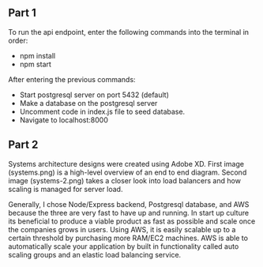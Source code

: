 ## Part 1
To run the api endpoint, enter the following commands into the terminal in order:
* npm install
* npm start

After entering the previous commands: 
* Start postgresql server on port 5432 (default)
* Make a database on the postgresql server
* Uncomment code in index.js file to seed database.
* Navigate to localhost:8000

## Part 2 
Systems architecture designs were created using Adobe XD.  First image (systems.png) is a high-level overview of an end to end diagram.
Second image (systems-2.png) takes a closer look into load balancers and how scaling is managed for server load.

Generally, I chose Node/Express backend, Postgresql database, and AWS because the three are very fast to have up and running.  In start up culture its beneficial to produce a viable product 
as fast as possible and scale once the companies grows in users.  Using AWS, it is easily scalable up to a certain threshold by purchasing more RAM/EC2 machines.  AWS is able to automatically scale your application by built in functionality called auto scaling groups and an elastic load balancing service.  



